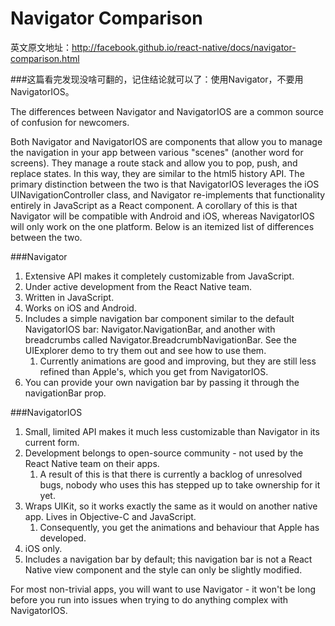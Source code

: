 # Navigator Comparison 


英文原文地址：http://facebook.github.io/react-native/docs/navigator-comparison.html

###这篇看完发现没啥可翻的，记住结论就可以了：使用Navigator，不要用NavigatorIOS。

The differences between Navigator and NavigatorIOS are a common source of confusion for newcomers.

Both Navigator and NavigatorIOS are components that allow you to manage the navigation in your app between various "scenes" (another word for screens). They manage a route stack and allow you to pop, push, and replace states. In this way, they are similar to the html5 history API. The primary distinction between the two is that NavigatorIOS leverages the iOS UINavigationController class, and Navigator re-implements that functionality entirely in JavaScript as a React component. A corollary of this is that Navigator will be compatible with Android and iOS, whereas NavigatorIOS will only work on the one platform. Below is an itemized list of differences between the two.

###Navigator 
1. Extensive API makes it completely customizable from JavaScript.
1. Under active development from the React Native team.
1. Written in JavaScript.
1. Works on iOS and Android.
1. Includes a simple navigation bar component similar to the default NavigatorIOS bar: Navigator.NavigationBar, and another with breadcrumbs called Navigator.BreadcrumbNavigationBar. See the UIExplorer demo to try them out and see how to use them.
	1. Currently animations are good and improving, but they are still less refined than Apple's, which you get from NavigatorIOS.
1. You can provide your own navigation bar by passing it through the navigationBar prop.


###NavigatorIOS 

 

1. Small, limited API makes it much less customizable than Navigator in its current form.
1. Development belongs to open-source community - not used by the React Native team on their apps.
	1. A result of this is that there is currently a backlog of unresolved bugs, nobody who uses this has stepped up to take ownership for it yet.
1. Wraps UIKit, so it works exactly the same as it would on another native app. Lives in Objective-C and JavaScript.
	1. Consequently, you get the animations and behaviour that Apple has developed.
1. iOS only.
1. Includes a navigation bar by default; this navigation bar is not a React Native view component and the style can only be slightly modified.

For most non-trivial apps, you will want to use Navigator - it won't be long before you run into issues when trying to do anything complex with NavigatorIOS.

